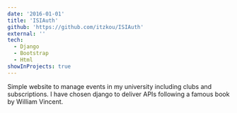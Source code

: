 ```yaml
---
date: '2016-01-01'
title: 'ISIAuth'
github: 'https://github.com/itzkou/ISIAuth'
external: ''
tech:
  - Django
  - Bootstrap
  - Html
showInProjects: true
---
```


Simple website to manage events in my university including clubs and subscriptions. I have chosen django to deliver APIs following a famous book by William Vincent.
